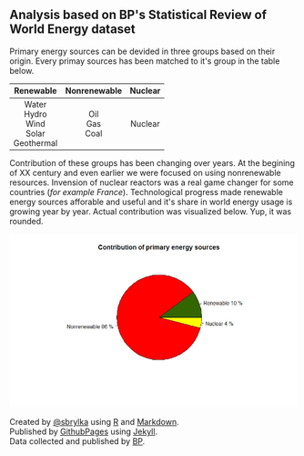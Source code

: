 ## Analysis based on BP's Statistical Review of World Energy dataset

Primary energy sources can be devided in three groups based on their origin. Every primay sources has been matched to it's group in the table below.<br>

|                 **Renewable**                 |  **Nonrenewable**  | **Nuclear** |
|:---------------------------------------------:|:------------------:|:-----------:|
| Water<br>Hydro<br>Wind<br>Solar<br>Geothermal | Oil<br>Gas<br>Coal | Nuclear     |<br>

Contribution of these groups has been changing over years. At the begining of XX century and even earlier we were focused on using nonrenewable resources. Invension of nuclear reactors was a real game changer for some countries (*for example France*). Technological progress made renewable energy sources afforable and useful and it's share in world energy usage is growing year by year. Actual contribution was visualized below. Yup, it was rounded.<br>

![image](https://raw.githubusercontent.com/sbrylka/Statistical_Review_of_World_Energy/main/Images/pie_chart_2019.jpeg)<br>

Created by [@sbrylka](https://www.linkedin.com/in/sebastianbrylka/) using [R](https://www.r-project.org/) and [Markdown](https://guides.github.com/features/mastering-markdown/).<br>
Published by [GithubPages](https://pages.github.com/) using  [Jekyll](https://jekyllrb.com/).<br>
Data collected and published by [BP](https://www.bp.com/).
